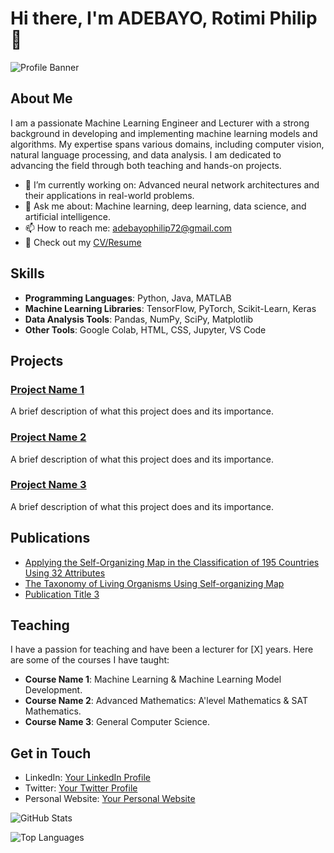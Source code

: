 # Hi there, I'm ADEBAYO, Rotimi Philip 👋

![Profile Banner](https://your-banner-image-url.com)

## About Me

I am a passionate Machine Learning Engineer and Lecturer with a strong background in developing and implementing machine learning models and algorithms. My expertise spans various domains, including computer vision, natural language processing, and data analysis. I am dedicated to advancing the field through both teaching and hands-on projects.

- 🌱 I’m currently working on: Advanced neural network architectures and their applications in real-world problems.
- 💬 Ask me about: Machine learning, deep learning, data science, and artificial intelligence.
- 📫 How to reach me: [adebayophilip72@gmail.com](mailto:adebayophilip72@gmail.com)
- 📝 Check out my [CV/Resume](https://your-cv-link.com)

## Skills

- **Programming Languages**: Python, Java, MATLAB
- **Machine Learning Libraries**: TensorFlow, PyTorch, Scikit-Learn, Keras
- **Data Analysis Tools**: Pandas, NumPy, SciPy, Matplotlib
- **Other Tools**: Google Colab, HTML, CSS, Jupyter, VS Code

## Projects

### [Project Name 1](https://github.com/yourusername/project1)
A brief description of what this project does and its importance.

### [Project Name 2](https://github.com/yourusername/project2)
A brief description of what this project does and its importance.

### [Project Name 3](https://github.com/yourusername/project3)
A brief description of what this project does and its importance.

## Publications

- [Applying the Self-Organizing Map in the Classification of 195 Countries Using 32 Attributes](https://www.sciencepublishinggroup.com/article/10.11648/j.ijiis.20231201.12)
- [The Taxonomy of Living Organisms Using Self-organizing Map](https://www.sciencepublishinggroup.com/article/10.11648/j.ajai.20200402.12)
- [Publication Title 3](https://link-to-publication3.com)

## Teaching

I have a passion for teaching and have been a lecturer for [X] years. Here are some of the courses I have taught:

- **Course Name 1**: Machine Learning & Machine Learning Model Development.
- **Course Name 2**: Advanced Mathematics: A'level Mathematics & SAT Mathematics.
- **Course Name 3**: General Computer Science.

## Get in Touch

- LinkedIn: [Your LinkedIn Profile](https://linkedin.com/in/yourprofile)
- Twitter: [Your Twitter Profile](https://twitter.com/yourprofile)
- Personal Website: [Your Personal Website](https://yourwebsite.com)

![GitHub Stats](https://github-readme-stats.vercel.app/api?username=yourusername&show_icons=true&theme=radical)

![Top Languages](https://github-readme-stats.vercel.app/api/top-langs/?username=yourusername&layout=compact&theme=radical)
